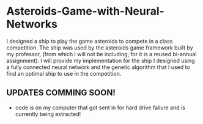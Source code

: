 # Asteroids-Game-with-Neural-Networks
I designed a ship to play the game asteroids to compete in a class competition. The ship was used by the asteroids game framework built by my professor, (from which I will not be including, for it is a reused bi-annual assignment). I will provide my implementation for the ship I designed using a fully connected neural network and the genetic algorithm that I used to find an optimal ship to use in the competition.
## UPDATES COMMING SOON!
* code is on my computer that got sent in for hard drive failure and is currently being extracted!
